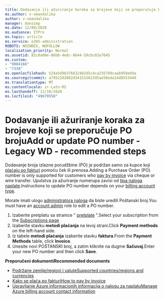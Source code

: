 ```yaml
---
title: Dodavanje ili ažuriranje koraka za brojeve koji se preporučuje PO broju
ms.author: v-smandalika
author: v-smandalika
manager: dansimp
ms.date: 12/09/2020
ms.audience: ITPro
ms.topic: article
ms.service: o365-administration
ROBOTS: NOINDEX, NOFOLLOW
localization_priority: Normal
ms.assetid: 82c0a06e-86b0-4e8c-8644-59cbc02e7645
ms.custom:
- "9004166"
- "7338"
ms.openlocfilehash: 524a5d9b376632482d5c4ca235789caab958eb9a
ms.sourcegitcommit: a7952283882d341515623d5ae58eda14d0553449
ms.translationtype: MT
ms.contentlocale: sr-Latn-RS
ms.lasthandoff: 12/10/2020
ms.locfileid: "49679558"
---
```

# <a name="add-or-update-po-number---legacy-wd---recommended-steps"></a><span data-ttu-id="f8411-102">Dodavanje ili ažuriranje koraka za brojeve koji se preporučuje PO broju</span><span class="sxs-lookup"><span data-stu-id="f8411-102">Add or update PO number - Legacy WD - recommended steps</span></span>

<span data-ttu-id="f8411-103">Dodavanje broja izlazne porudžbine (PO) je podržan samo za kupce koji [plaćaju po fakturi](https://docs.microsoft.com/azure/cost-management-billing/manage/pay-by-invoice) pomoću ček ili prenosa.</span><span class="sxs-lookup"><span data-stu-id="f8411-103">Adding a Purchase Order (PO) number is only supported for customers who [pay by invoice](https://docs.microsoft.com/azure/cost-management-billing/manage/pay-by-invoice) via cheque or wire transfer.</span></span> <span data-ttu-id="f8411-104">Uputstva za ažuriranje numerupa zavisi od [tipa naloga naplate](https://docs.microsoft.com/azure/cost-management-billing/manage/view-all-accounts).</span><span class="sxs-lookup"><span data-stu-id="f8411-104">Instructions to update PO number depends on your [billing account type](https://docs.microsoft.com/azure/cost-management-billing/manage/view-all-accounts).</span></span>

<span data-ttu-id="f8411-105">Morate imati ulogu [administratora naloga](https://docs.microsoft.com/azure/role-based-access-control/rbac-and-directory-admin-roles) da biste uredili Poštanski broj.</span><span class="sxs-lookup"><span data-stu-id="f8411-105">You must have an [account admin](https://docs.microsoft.com/azure/role-based-access-control/rbac-and-directory-admin-roles) role to edit a PO number.</span></span>

1. <span data-ttu-id="f8411-106">Izaberite pretplatu sa stranice " [pretplate](https://ms.portal.azure.com/#blade/Microsoft_Azure_Billing/SubscriptionsBlade) ".</span><span class="sxs-lookup"><span data-stu-id="f8411-106">Select your subscription from the [Subscriptions page](https://ms.portal.azure.com/#blade/Microsoft_Azure_Billing/SubscriptionsBlade) .</span></span>
2. <span data-ttu-id="f8411-107">Izaberite stavku **metodi plaćanja** na levoj strani.</span><span class="sxs-lookup"><span data-stu-id="f8411-107">Click **Payment methods** on the left-hand side.</span></span>
3. <span data-ttu-id="f8411-108">Iz tabele **metodi plaćanja** izaberite stavku **faktura**.</span><span class="sxs-lookup"><span data-stu-id="f8411-108">From the **Payment Methods** table, click **Invoice**.</span></span> 
4. <span data-ttu-id="f8411-109">Unesite novi POŠTANSKI broj, a zatim kliknite na dugme **Sačuvaj**.</span><span class="sxs-lookup"><span data-stu-id="f8411-109">Enter your new PO number and then click **Save**.</span></span>

<span data-ttu-id="f8411-110">**Preporučeni dokumenti**</span><span class="sxs-lookup"><span data-stu-id="f8411-110">**Recommended documents**</span></span>

- [<span data-ttu-id="f8411-111">Podržane zemlje/regioni i valute</span><span class="sxs-lookup"><span data-stu-id="f8411-111">Supported countries/regions and currencies</span></span>](https://azure.microsoft.com/en-us/pricing/faq/) 
- [<span data-ttu-id="f8411-112">Kako se plaća po fakturi</span><span class="sxs-lookup"><span data-stu-id="f8411-112">How to pay by invoice</span></span>](https://docs.microsoft.com/azure/cost-management-billing/manage/pay-by-invoice) 
- [<span data-ttu-id="f8411-113">Upravljanje Azure informacionih informacija o nalogu za naplatu</span><span class="sxs-lookup"><span data-stu-id="f8411-113">Manage Azure billing account contact information</span></span>](https://docs.microsoft.com/azure/cost-management-billing/manage/change-azure-account-profile)


